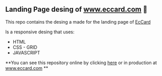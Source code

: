 ## Landing Page desing of www.eccard.com 🎯

This repo contains the desing a made for the landing page of [EcCard](https://www.eccard.com.mx/)

Is a responsive desing that uses:
- HTML 
- CSS - GRID
- JAVASCRIPT

**You can see this repository online by clicking [here](https://dvguy.github.io/eccard_new_landingpage/) or in production at www.eccard.com
**
